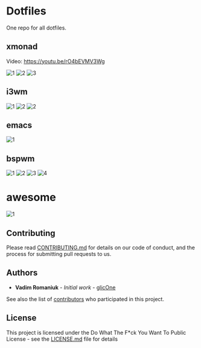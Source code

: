 # Dotfiles
One repo for all dotfiles.

## xmonad
Video: https://youtu.be/rO4bEVMV3Wg

![1](https://i.imgur.com/uJkgUPR.png)
![2](https://i.imgur.com/RYD3B08.png)
![3](https://i.imgur.com/G30jA3r.png)

## i3wm

![1](https://i.imgur.com/ZqmJdvE.png)
![2](http://i.imgur.com/VfO2fJc.png)
![2](http://i.imgur.com/vHkkVSR.png)

## emacs

![1](https://i.imgur.com/3YmqIC0.png)

## bspwm
![1](http://i.imgur.com/2YB2xEk.jpg)
![2](http://i.imgur.com/kws76K1.png)
![3](http://i.imgur.com/QuHygHk.png)
![4](http://i.imgur.com/2uyl7KH.png)

# awesome
![1](http://i.imgur.com/fmrh2m5.png)

## Contributing

Please read [CONTRIBUTING.md](CONTRIBUTING.md) for details on our code of conduct, and the process for submitting pull requests to us.

## Authors

* **Vadim Romaniuk** - *Initial work* - [glicOne](https://github.com/RomaniukVadim)

See also the list of [contributors](https://github.com/RomaniukVadim/dotfiles/contributors) who participated in this project.

## License

This project is licensed under the Do What The F*ck You Want To Public License - see the [LICENSE.md](LICENSE.md) file for details

